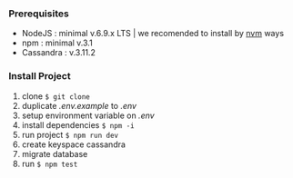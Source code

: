 ### Prerequisites
- NodeJS : minimal v.6.9.x LTS | we recomended to install by [nvm](https://github.com/creationix/nvm) ways
- npm : minimal v.3.1
- Cassandra : v.3.11.2

### Install Project

1. clone ```$ git clone ```
2. duplicate _.env.example_ to _.env_
3. setup environment variable on _.env_
4. install dependencies ```$ npm -i```
5. run project ```$ npm run dev```
6. create keyspace cassandra
7. migrate database
8. run ```$ npm test```
